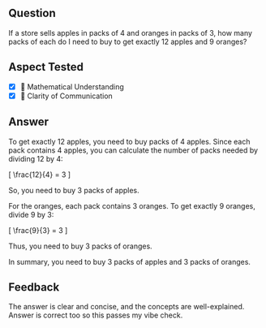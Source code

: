 ## Question

If a store sells apples in packs of 4 and oranges in packs of 3, how many packs of each do I need to buy to get exactly 12 apples and 9 oranges?

## Aspect Tested

- [x] 🧠 Mathematical Understanding
- [x] 📝 Clarity of Communication

## Answer

To get exactly 12 apples, you need to buy packs of 4 apples. Since each pack contains 4 apples, you can calculate the number of packs needed by dividing 12 by 4:

[ \frac{12}{4} = 3 ]

So, you need to buy 3 packs of apples.

For the oranges, each pack contains 3 oranges. To get exactly 9 oranges, divide 9 by 3:

[ \frac{9}{3} = 3 ]

Thus, you need to buy 3 packs of oranges.

In summary, you need to buy 3 packs of apples and 3 packs of oranges.

## Feedback

The answer is clear and concise, and the concepts are well-explained. Answer is correct too so this passes my vibe check.
